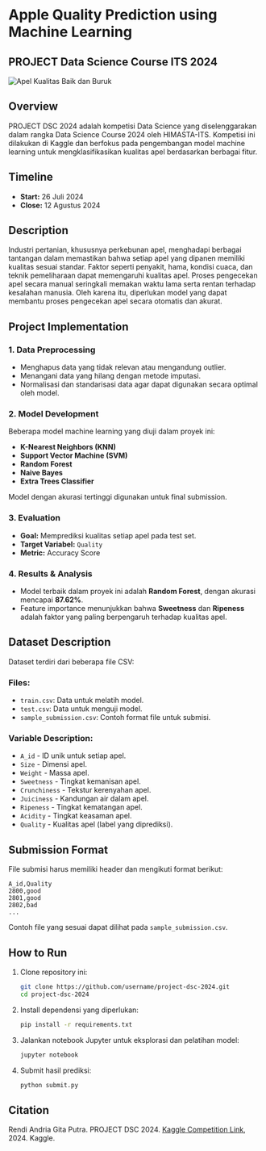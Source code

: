 # Apple Quality Prediction using Machine Learning

## PROJECT Data Science Course ITS 2024
![Apel Kualitas Baik dan Buruk]([https://example.com/path/gambar.jpg](https://st.depositphotos.com/1735158/2126/i/950/depositphotos_21264341-stock-photo-apple-spoiled-on-white-background.jpg))

## Overview
PROJECT DSC 2024 adalah kompetisi Data Science yang diselenggarakan dalam rangka Data Science Course 2024 oleh HIMASTA-ITS. Kompetisi ini dilakukan di Kaggle dan berfokus pada pengembangan model machine learning untuk mengklasifikasikan kualitas apel berdasarkan berbagai fitur.

## Timeline
- **Start:** 26 Juli 2024  
- **Close:** 12 Agustus 2024  

## Description
Industri pertanian, khususnya perkebunan apel, menghadapi berbagai tantangan dalam memastikan bahwa setiap apel yang dipanen memiliki kualitas sesuai standar. Faktor seperti penyakit, hama, kondisi cuaca, dan teknik pemeliharaan dapat memengaruhi kualitas apel. Proses pengecekan apel secara manual seringkali memakan waktu lama serta rentan terhadap kesalahan manusia. Oleh karena itu, diperlukan model yang dapat membantu proses pengecekan apel secara otomatis dan akurat.

## Project Implementation
### 1. Data Preprocessing
- Menghapus data yang tidak relevan atau mengandung outlier.
- Menangani data yang hilang dengan metode imputasi.
- Normalisasi dan standarisasi data agar dapat digunakan secara optimal oleh model.

### 2. Model Development
Beberapa model machine learning yang diuji dalam proyek ini:
- **K-Nearest Neighbors (KNN)**
- **Support Vector Machine (SVM)**
- **Random Forest**
- **Naive Bayes**
- **Extra Trees Classifier**

Model dengan akurasi tertinggi digunakan untuk final submission.

### 3. Evaluation
- **Goal:** Memprediksi kualitas setiap apel pada test set.
- **Target Variabel:** `Quality`
- **Metric:** Accuracy Score

### 4. Results & Analysis
- Model terbaik dalam proyek ini adalah **Random Forest**, dengan akurasi mencapai **87.62%**.
- Feature importance menunjukkan bahwa **Sweetness** dan **Ripeness** adalah faktor yang paling berpengaruh terhadap kualitas apel.

## Dataset Description
Dataset terdiri dari beberapa file CSV:

### Files:
- `train.csv`: Data untuk melatih model.
- `test.csv`: Data untuk menguji model.
- `sample_submission.csv`: Contoh format file untuk submisi.

### Variable Description:
- `A_id` - ID unik untuk setiap apel.
- `Size` - Dimensi apel.
- `Weight` - Massa apel.
- `Sweetness` - Tingkat kemanisan apel.
- `Crunchiness` - Tekstur kerenyahan apel.
- `Juiciness` - Kandungan air dalam apel.
- `Ripeness` - Tingkat kematangan apel.
- `Acidity` - Tingkat keasaman apel.
- `Quality` - Kualitas apel (label yang diprediksi).

## Submission Format
File submisi harus memiliki header dan mengikuti format berikut:
```
A_id,Quality
2800,good
2801,good
2802,bad
...
```
Contoh file yang sesuai dapat dilihat pada `sample_submission.csv`.

## How to Run
1. Clone repository ini:
   ```bash
   git clone https://github.com/username/project-dsc-2024.git
   cd project-dsc-2024
   ```
2. Install dependensi yang diperlukan:
   ```bash
   pip install -r requirements.txt
   ```
3. Jalankan notebook Jupyter untuk eksplorasi dan pelatihan model:
   ```bash
   jupyter notebook
   ```
4. Submit hasil prediksi:
   ```bash
   python submit.py
   ```

## Citation
Rendi Andria Gita Putra. PROJECT DSC 2024. [Kaggle Competition Link](https://kaggle.com/competitions/dsc-2024-temporary), 2024. Kaggle.

